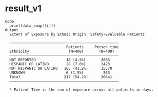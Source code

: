 # result_v1

    Code
      print(data_snap[[i]])
    Output
      Extent of Exposure by Ethnic Origin: Safety-Evaluable Patients
      
      ——————————————————————————————————————————————————
                                Patients     Person time
      Ethnicity                  (N=400)       (N=400)  
      ——————————————————————————————————————————————————
      NOT REPORTED              18 (4.5%)       2085    
      HISPANIC OR LATINO        28 (7.0%)       2423    
      NOT HISPANIC OR LATINO   165 (41.2%)      15570   
      UNKNOWN                   6 (1.5%)         563    
      Total                    217 (54.2%)      20641   
      ——————————————————————————————————————————————————
      
      * Patient Time is the sum of exposure across all patients in days.

